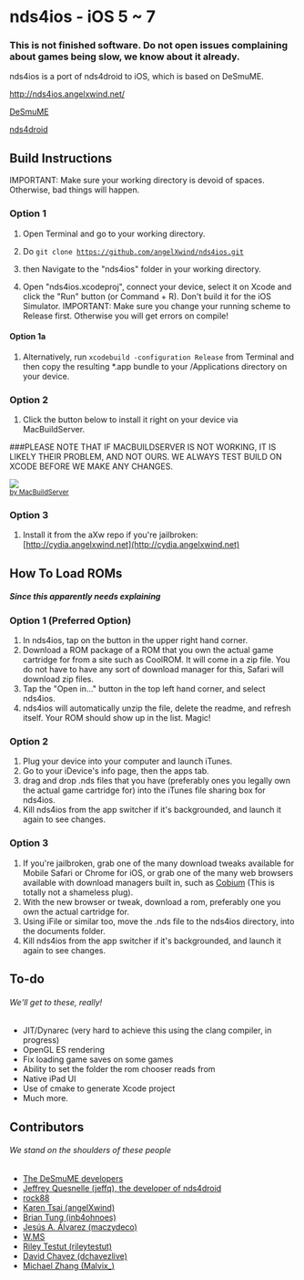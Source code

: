 nds4ios - iOS 5 ~ 7
=======
### This is not finished software. Do not open issues complaining about games being slow, we know about it already. 

nds4ios is a port of nds4droid to iOS, which is based on DeSmuME.

http://nds4ios.angelxwind.net/

[DeSmuME](http://desmume.org/) 

[nds4droid](http://jeffq.com/blog/nds4droid/) 

Build Instructions
------------------------

IMPORTANT: Make sure your working directory is devoid of spaces. Otherwise, bad things will happen.

### Option 1


1.  Open Terminal and go to your working directory.

2.  Do
<code>git clone https://github.com/angelXwind/nds4ios.git</code>

3.  then
Navigate to the "nds4ios" folder in your working directory.

4. Open "nds4ios.xcodeproj", connect your device, select it on Xcode and click the "Run" button (or Command + R). Don't build it for the iOS Simulator. IMPORTANT: Make sure you change your running scheme to Release first. Otherwise you will get errors on compile!

#### Option 1a
1. Alternatively, run
    <code>xcodebuild -configuration Release</code>
   from Terminal and then copy the resulting *.app bundle to your /Applications directory on your device.

### Option 2

1. Click the button below to install it right on your device via MacBuildServer.

###PLEASE NOTE THAT IF MACBUILDSERVER IS NOT WORKING, IT IS LIKELY THEIR PROBLEM, AND NOT OURS. WE ALWAYS TEST BUILD ON XCODE BEFORE WE MAKE ANY CHANGES.

<!-- MacBuildServer Install Button -->
<div class="macbuildserver-block">
    <a class="macbuildserver-button" href="http://macbuildserver.com/project/github/build/?xcode_project=nds4ios.xcodeproj&amp;target=nds4ios&amp;repo_url=https%3A%2F%2Fgithub.com%2FangelXwind%2Fnds4ios.git&amp;build_conf=Release" target="_blank"><img src="http://com.macbuildserver.github.s3-website-us-east-1.amazonaws.com/button_up.png"/></a><br/><sup><a href="http://macbuildserver.com/github/opensource/" target="_blank">by MacBuildServer</a></sup>
</div>
<!-- MacBuildServer Install Button -->

### Option 3

1. Install it from the aXw repo if you're jailbroken: [http://cydia.angelxwind.net](http://cydia.angelxwind.net)

How To Load ROMs
------------------------
##### Since this apparently needs explaining

### Option 1 (Preferred Option)
1. In nds4ios, tap on the button in the upper right hand corner.
2. Download a ROM package of a ROM that you own the actual game cartridge for from a site such as CoolROM. It will come in a zip file. You do not have to have any sort of download manager for this, Safari will download zip files.
3. Tap the "Open in..." button in the top left hand corner, and select nds4ios.
4. nds4ios will automatically unzip the file, delete the readme, and refresh itself. Your ROM should show up in the list. Magic!

### Option 2
1. Plug your device into your computer and launch iTunes.
2. Go to your iDevice's info page, then the apps tab.
3. drag and drop .nds files that you have (preferably ones you legally own the actual game cartridge for) into the iTunes file sharing box for nds4ios.
4. Kill nds4ios from the app switcher if it's backgrounded, and launch it again to see changes.

### Option 3
1. If you're jailbroken, grab one of the many download tweaks available for Mobile Safari or Chrome for iOS, or grab one of the many web browsers available with download managers built in, such as [Cobium](https://itunes.apple.com/us/app/cobium-simple-browsing/id502426780?mt=8) (This is totally not a shameless plug).
2. With the new browser or tweak, download a rom, preferably one you own the actual cartridge for.
3. Using iFile or similar too, move the .nds file to the nds4ios directory, into the documents folder.
4. Kill nds4ios from the app switcher if it's backgrounded, and launch it again to see changes.



To-do
------------------------
###### We'll get to these, really!
* JIT/Dynarec (very hard to achieve this using the clang compiler, in progress)
* OpenGL ES rendering
* Fix loading game saves on some games
* Ability to set the folder the rom chooser reads from
* Native iPad UI
* Use of cmake to generate Xcode project
* Much more.

Contributors
------------------------
###### We stand on the shoulders of these people
* [The DeSmuME developers](http://desmume.org/)
* [Jeffrey Quesnelle (jeffq), the developer of nds4droid](http://jeffq.com/blog/nds4droid/)
* [rock88](http://rock88dev.blogspot.com/)
* [Karen Tsai (angelXwind)](http://angelxwind.net/)
* [Brian Tung (inb4ohnoes)](http://brian.weareflame.co/)
* [Jesús A. Álvarez (maczydeco)](http://twitter.com/maczydeco)
* [W.MS](http://github.com/w-ms/)
* [Riley Testut (rileytestut)](https://github.com/rileytestut)
* [David Chavez (dchavezlive)](http://dchavez.net)
* [Michael Zhang (Malvix_)](https://twitter.com/Malvix_)
